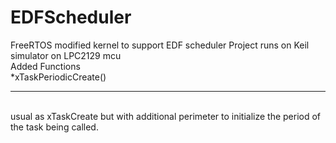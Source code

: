# EDFScheduler
FreeRTOS modified kernel to support EDF scheduler 
Project runs on Keil simulator on LPC2129 mcu
<br />
Added Functions 
<br />
*xTaskPeriodicCreate() 
<br />
_______________________________________
<br />
usual as xTaskCreate but with additional perimeter to initialize the period of the 
task being called.
